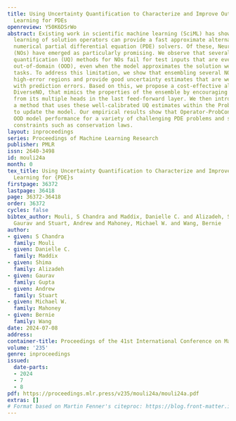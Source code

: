 ```yaml
---
title: Using Uncertainty Quantification to Characterize and Improve Out-of-Domain
  Learning for PDEs
openreview: Y50K6DSrWo
abstract: Existing work in scientific machine learning (SciML) has shown that data-driven
  learning of solution operators can provide a fast approximate alternative to classical
  numerical partial differential equation (PDE) solvers. Of these, Neural Operators
  (NOs) have emerged as particularly promising. We observe that several uncertainty
  quantification (UQ) methods for NOs fail for test inputs that are even moderately
  out-of-domain (OOD), even when the model approximates the solution well for in-domain
  tasks. To address this limitation, we show that ensembling several NOs can identify
  high-error regions and provide good uncertainty estimates that are well-correlated
  with prediction errors. Based on this, we propose a cost-effective alternative,
  DiverseNO, that mimics the properties of the ensemble by encouraging diverse predictions
  from its multiple heads in the last feed-forward layer. We then introduce Operator-ProbConserv,
  a method that uses these well-calibrated UQ estimates within the ProbConserv framework
  to update the model. Our empirical results show that Operator-ProbConserv enhances
  OOD model performance for a variety of challenging PDE problems and satisfies physical
  constraints such as conservation laws.
layout: inproceedings
series: Proceedings of Machine Learning Research
publisher: PMLR
issn: 2640-3498
id: mouli24a
month: 0
tex_title: Using Uncertainty Quantification to Characterize and Improve Out-of-Domain
  Learning for {PDE}s
firstpage: 36372
lastpage: 36418
page: 36372-36418
order: 36372
cycles: false
bibtex_author: Mouli, S Chandra and Maddix, Danielle C. and Alizadeh, Shima and Gupta,
  Gaurav and Stuart, Andrew and Mahoney, Michael W. and Wang, Bernie
author:
- given: S Chandra
  family: Mouli
- given: Danielle C.
  family: Maddix
- given: Shima
  family: Alizadeh
- given: Gaurav
  family: Gupta
- given: Andrew
  family: Stuart
- given: Michael W.
  family: Mahoney
- given: Bernie
  family: Wang
date: 2024-07-08
address:
container-title: Proceedings of the 41st International Conference on Machine Learning
volume: '235'
genre: inproceedings
issued:
  date-parts:
  - 2024
  - 7
  - 8
pdf: https://proceedings.mlr.press/v235/mouli24a/mouli24a.pdf
extras: []
# Format based on Martin Fenner's citeproc: https://blog.front-matter.io/posts/citeproc-yaml-for-bibliographies/
---
```

